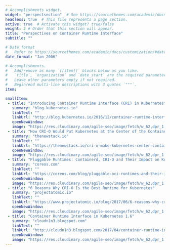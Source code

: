 ```yaml
---
# Accomplishments widget.
widget: "perspectsection"  # See https://sourcethemes.com/academic/docs/page-builder/
headless: true  # This file represents a page section.
active: true  # Activate this widget? true/false
weight: 2 # Order that this section will appear.
title: "Perspectives on Container Runtime Interface"
subtitle: ""

# Date format
#   Refer to https://sourcethemes.com/academic/docs/customization/#date-format
date_format: "Jan 2006"

# Accomplishments.
#   Add/remove as many `[[item]]` blocks below as you like.
#   `title`, `organization` and `date_start` are the required parameters.
#   Leave other parameters empty if not required.
#   Begin/end multi-line descriptions with 3 quotes `"""`.
item:

smallItem: 
 - title: "Introducing Container Runtime Interface (CRI) in Kubernetes"
   summary: "blog.kubernetes.io"
   linkText: ""
   linkUrl: "http://blog.kubernetes.io/2016/12/container-runtime-interface-cri-in-kubernetes.html"
   openNewWindow: 
   image: "https://res.cloudinary.com/agile-seo/image/fetch/w_62,dpr_1.0,d_blank_am8gzx.png/https%3A%2F%2Flogo.clearbit.com%2Fblog.kubernetes.io%3Fsize%3D250"
 - title: "How CRI-O Would Put Kubernetes at the Center of the Container Ecosystem"
   summary: "thenewstack.io"
   linkText: ""
   linkUrl: "https://thenewstack.io/cri-o-make-kubernetes-center-container-ecosystem/"
   openNewWindow: 
   image: "https://res.cloudinary.com/agile-seo/image/fetch/w_62,dpr_1.0,d_blank_am8gzx.png/https%3A%2F%2Flogo.clearbit.com%2Fthenewstack.io%3Fsize%3D250"
 - title: "Pluggable Runtimes: Containerd, CRI-O and Their Impact on Kubernetes Users"
   summary: "coreos.com"
   linkText: ""
   linkUrl: "https://coreos.com/blog/pluggable-oci-runtimes-and-their-impact-on-kubernetes-users"
   openNewWindow: 
   image: "https://res.cloudinary.com/agile-seo/image/fetch/w_62,dpr_1.0,d_blank_am8gzx.png/https%3A%2F%2Flogo.clearbit.com%2Fcoreos.com%3Fsize%3D250"
 - title: "6 Reasons Why CRI-O Is the Best Runtime for Kubernetes"
   summary: "projectatomic.io"
   linkText: ""
   linkUrl: "https://www.projectatomic.io/blog/2017/06/6-reasons-why-cri-o-is-the-best-runtime-for-kubernetes/"
   openNewWindow: 
   image: "https://res.cloudinary.com/agile-seo/image/fetch/w_62,dpr_1.0,d_blank_am8gzx.png/https%3A%2F%2Flogo.clearbit.com%2Fprojectatomic.io%3Fsize%3D250"
 - title: "Container Runtime Interface in Kubernetes 1.6"
   summary: "cloudn1n3.blogspot.com"
   linkText: ""
   linkUrl: "http://cloudn1n3.blogspot.com/2017/04/container-runtime-interface-in.html"
   openNewWindow: 
   image: "https://res.cloudinary.com/agile-seo/image/fetch/w_62,dpr_1.0,d_blank_am8gzx.png/https%3A%2F%2Flogo.clearbit.com%2Fcloudn1n3.blogspot.com%3Fsize%3D250"
---
```

